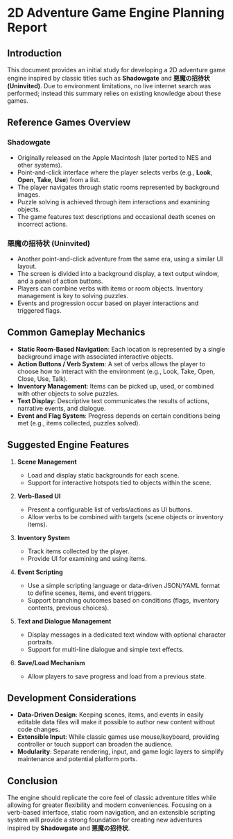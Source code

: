 # 2D Adventure Game Engine Planning Report

## Introduction
This document provides an initial study for developing a 2D adventure game engine inspired by classic titles such as **Shadowgate** and **悪魔の招待状 (Uninvited)**. Due to environment limitations, no live internet search was performed; instead this summary relies on existing knowledge about these games.

## Reference Games Overview

### Shadowgate
- Originally released on the Apple Macintosh (later ported to NES and other systems).
- Point-and-click interface where the player selects verbs (e.g., **Look**, **Open**, **Take**, **Use**) from a list.
- The player navigates through static rooms represented by background images.
- Puzzle solving is achieved through item interactions and examining objects.
- The game features text descriptions and occasional death scenes on incorrect actions.

### 悪魔の招待状 (Uninvited)
- Another point-and-click adventure from the same era, using a similar UI layout.
- The screen is divided into a background display, a text output window, and a panel of action buttons.
- Players can combine verbs with items or room objects. Inventory management is key to solving puzzles.
- Events and progression occur based on player interactions and triggered flags.

## Common Gameplay Mechanics
- **Static Room-Based Navigation**: Each location is represented by a single background image with associated interactive objects.
- **Action Buttons / Verb System**: A set of verbs allows the player to choose how to interact with the environment (e.g., Look, Take, Open, Close, Use, Talk).
- **Inventory Management**: Items can be picked up, used, or combined with other objects to solve puzzles.
- **Text Display**: Descriptive text communicates the results of actions, narrative events, and dialogue.
- **Event and Flag System**: Progress depends on certain conditions being met (e.g., items collected, puzzles solved).

## Suggested Engine Features
1. **Scene Management**
   - Load and display static backgrounds for each scene.
   - Support for interactive hotspots tied to objects within the scene.

2. **Verb-Based UI**
   - Present a configurable list of verbs/actions as UI buttons.
   - Allow verbs to be combined with targets (scene objects or inventory items).

3. **Inventory System**
   - Track items collected by the player.
   - Provide UI for examining and using items.

4. **Event Scripting**
   - Use a simple scripting language or data-driven JSON/YAML format to define scenes, items, and event triggers.
   - Support branching outcomes based on conditions (flags, inventory contents, previous choices).

5. **Text and Dialogue Management**
   - Display messages in a dedicated text window with optional character portraits.
   - Support for multi-line dialogue and simple text effects.

6. **Save/Load Mechanism**
   - Allow players to save progress and load from a previous state.

## Development Considerations
- **Data-Driven Design**: Keeping scenes, items, and events in easily editable data files will make it possible to author new content without code changes.
- **Extensible Input**: While classic games use mouse/keyboard, providing controller or touch support can broaden the audience.
- **Modularity**: Separate rendering, input, and game logic layers to simplify maintenance and potential platform ports.

## Conclusion
The engine should replicate the core feel of classic adventure titles while allowing for greater flexibility and modern conveniences. Focusing on a verb-based interface, static room navigation, and an extensible scripting system will provide a strong foundation for creating new adventures inspired by **Shadowgate** and **悪魔の招待状**.
